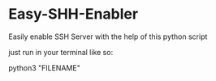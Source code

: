 # Easy-SHH-Enabler
Easily enable SSH Server with the help of this python script

just run in your terminal like so:

python3 "FILENAME"
